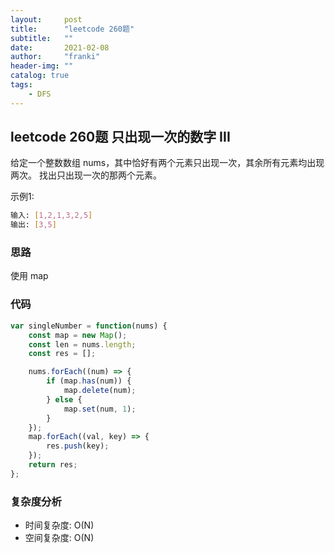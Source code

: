 ```yaml
---
layout:     post
title:      "leetcode 260题"
subtitle:   ""
date:       2021-02-08
author:     "franki"
header-img: ""
catalog: true
tags:
    - DFS
---
```


## leetcode 260题 只出现一次的数字 III

给定一个整数数组 nums，其中恰好有两个元素只出现一次，其余所有元素均出现两次。 找出只出现一次的那两个元素。

示例1:

```bash
输入: [1,2,1,3,2,5]
输出: [3,5]
```

### 思路

使用 map

### 代码

```js
var singleNumber = function(nums) {
    const map = new Map();
    const len = nums.length;
    const res = [];

    nums.forEach((num) => {
        if (map.has(num)) {
            map.delete(num);
        } else {
            map.set(num, 1);
        }
    });
    map.forEach((val, key) => {
        res.push(key);
    });
    return res;
};
```

### 复杂度分析

- 时间复杂度: O(N)
- 空间复杂度: O(N)
